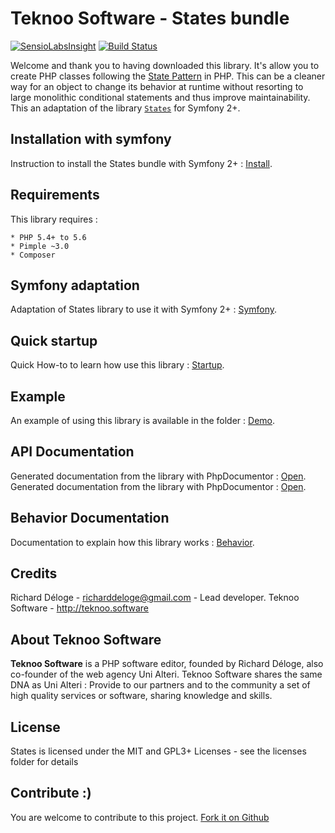 Teknoo Software - States bundle
===========================

[![SensioLabsInsight](https://insight.sensiolabs.com/projects/0af6b8a7-8090-46cc-bd5f-d86c9f70282a/mini.png)](https://insight.sensiolabs.com/projects/0af6b8a7-8090-46cc-bd5f-d86c9f70282a) [![Build Status](https://travis-ci.org/TeknooSoftware/statesBundle.svg?branch=master)](https://travis-ci.org/TeknooSoftware/statesBundle)

Welcome and thank you to having downloaded this library. 
It's allow you to create PHP classes following the [State Pattern](http://en.wikipedia.org/wiki/State_pattern) in PHP. 
This can be a cleaner way for an object to change its behavior at runtime without resorting to large monolithic conditional statements and thus improve maintainability.
This an adaptation of the library [`States`](http://teknoo.it/states) for Symfony 2+.

Installation with symfony
-------------------------
Instruction to install the States bundle with Symfony 2+ : [Install](docs/install.md).

Requirements
------------
This library requires :

    * PHP 5.4+ to 5.6
    * Pimple ~3.0
    * Composer

Symfony adaptation
------------------
Adaptation of States library to use it with Symfony 2+ : [Symfony](docs/symfony.md).

Quick startup
-------------
Quick How-to to learn how use this library : [Startup](https://github.com/Teknoo/states/blob/master/docs/howto/quick-startup.md).

Example
-------
An example of using this library is available in the folder : [Demo](https://github.com/Teknoo/states/blob/master/demo/demo_article.php).

API Documentation
-----------------
Generated documentation from the library with PhpDocumentor : [Open](https://cdn.rawgit.com/Teknoo/states/master/docs/api/index.html).
Generated documentation from the library with PhpDocumentor : [Open](https://cdn.rawgit.com/Teknoo/statesBundle/master/docs/api/index.html).

Behavior Documentation
----------------------
Documentation to explain how this library works : [Behavior](https://github.com/Teknoo/states/blob/master/docs/howto/behavior.md).

Credits
-------
Richard Déloge - <richarddeloge@gmail.com> - Lead developer.
Teknoo Software - <http://teknoo.software>

About Teknoo Software
---------------------
**Teknoo Software** is a PHP software editor, founded by Richard Déloge, also co-founder of the web agency Uni Alteri. 
Teknoo Software shares the same DNA as Uni Alteri : Provide to our partners and to the community a set of high quality services or software, sharing knowledge and skills.

License
-------
States is licensed under the MIT and GPL3+ Licenses - see the licenses folder for details

Contribute :)
-------------

You are welcome to contribute to this project. [Fork it on Github](CONTRIBUTING.md)
